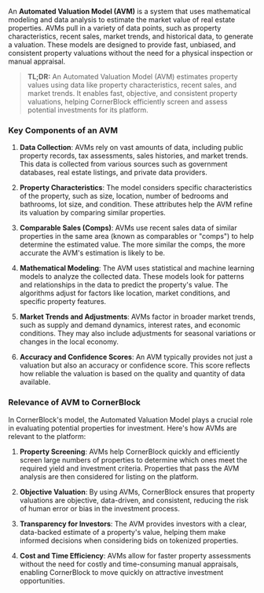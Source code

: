 An **Automated Valuation Model (AVM)** is a system that uses mathematical modeling and data analysis to estimate the market value of real estate properties. AVMs pull in a variety of data points, such as property characteristics, recent sales, market trends, and historical data, to generate a valuation. These models are designed to provide fast, unbiased, and consistent property valuations without the need for a physical inspection or manual appraisal.

>**TL;DR:** An Automated Valuation Model (AVM) estimates property values using data like property characteristics, recent sales, and market trends. It enables fast, objective, and consistent property valuations, helping CornerBlock efficiently screen and assess potential investments for its platform.

### Key Components of an AVM

1. **Data Collection**: AVMs rely on vast amounts of data, including public property records, tax assessments, sales histories, and market trends. This data is collected from various sources such as government databases, real estate listings, and private data providers.

2. **Property Characteristics**: The model considers specific characteristics of the property, such as size, location, number of bedrooms and bathrooms, lot size, and condition. These attributes help the AVM refine its valuation by comparing similar properties.

3. **Comparable Sales (Comps)**: AVMs use recent sales data of similar properties in the same area (known as comparables or "comps") to help determine the estimated value. The more similar the comps, the more accurate the AVM's estimation is likely to be.

4. **Mathematical Modeling**: The AVM uses statistical and machine learning models to analyze the collected data. These models look for patterns and relationships in the data to predict the property's value. The algorithms adjust for factors like location, market conditions, and specific property features.

5. **Market Trends and Adjustments**: AVMs factor in broader market trends, such as supply and demand dynamics, interest rates, and economic conditions. They may also include adjustments for seasonal variations or changes in the local economy.

6. **Accuracy and Confidence Scores**: An AVM typically provides not just a valuation but also an accuracy or confidence score. This score reflects how reliable the valuation is based on the quality and quantity of data available.

### Relevance of AVM to CornerBlock

In CornerBlock's model, the Automated Valuation Model plays a crucial role in evaluating potential properties for investment. Here's how AVMs are relevant to the platform:

1. **Property Screening**: AVMs help CornerBlock quickly and efficiently screen large numbers of properties to determine which ones meet the required yield and investment criteria. Properties that pass the AVM analysis are then considered for listing on the platform.

2. **Objective Valuation**: By using AVMs, CornerBlock ensures that property valuations are objective, data-driven, and consistent, reducing the risk of human error or bias in the investment process.

3. **Transparency for Investors**: The AVM provides investors with a clear, data-backed estimate of a property's value, helping them make informed decisions when considering bids on tokenized properties.

4. **Cost and Time Efficiency**: AVMs allow for faster property assessments without the need for costly and time-consuming manual appraisals, enabling CornerBlock to move quickly on attractive investment opportunities.